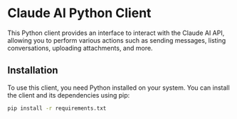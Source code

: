 # Claude AI Python Client

This Python client provides an interface to interact with the Claude AI API, allowing you to perform various actions such as sending messages, listing conversations, uploading attachments, and more.

## Installation

To use this client, you need Python installed on your system. You can install the client and its dependencies using pip:

```bash
pip install -r requirements.txt
```